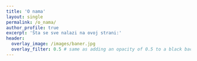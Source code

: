```yaml
---
title: 'O nama'
layout: single
permalink: /o_nama/
author_profile: true
excerpt: 'Šta se sve nalazi na ovoj strani:'
header:
  overlay_image: /images/baner.jpg
  overlay_filter: 0.5 # same as adding an opacity of 0.5 to a black background
---
```



